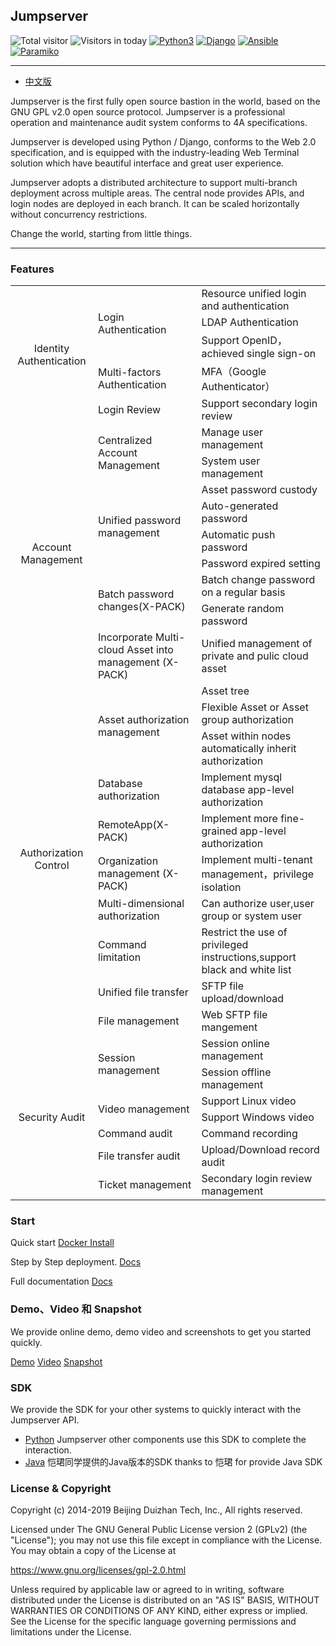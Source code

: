 ## Jumpserver 

![Total visitor](https://visitor-count-badge.herokuapp.com/total.svg?repo_id=jumpserver)
![Visitors in today](https://visitor-count-badge.herokuapp.com/today.svg?repo_id=jumpserver)
[![Python3](https://img.shields.io/badge/python-3.6-green.svg?style=plastic)](https://www.python.org/)
[![Django](https://img.shields.io/badge/django-2.1-brightgreen.svg?style=plastic)](https://www.djangoproject.com/)
[![Ansible](https://img.shields.io/badge/ansible-2.4.2.0-blue.svg?style=plastic)](https://www.ansible.com/)
[![Paramiko](https://img.shields.io/badge/paramiko-2.4.1-green.svg?style=plastic)](http://www.paramiko.org/)


----

- [中文版](https://github.com/jumpserver/jumpserver/blob/master/README_EN.md)

Jumpserver is the first fully open source bastion in the world, based on the GNU GPL v2.0 open source protocol. Jumpserver is a  professional operation and maintenance audit system conforms to 4A specifications.

Jumpserver is developed using Python / Django, conforms to the Web 2.0 specification, and is equipped with the industry-leading Web Terminal solution which have beautiful interface and great user experience.

Jumpserver adopts a distributed architecture to support multi-branch deployment across multiple areas. The central node provides APIs, and login nodes are deployed in each branch. It can be scaled horizontally without concurrency restrictions.

Change the world, starting from little things.

----

### Features


<table class="subscription-level-table">
    <tr class="subscription-level-tr-border">
        <td class="features-first-td-background-style" rowspan="5" style="text-align: center">
            Identity Authentication
        </td>
        <td class="features-second-td-background-style" rowspan="3" >
            Login Authentication
        </td>
        <td class="features-third-td-background-style">
            Resource unified login and authentication
        </td>
    </tr>
    <tr class="subscription-level-tr-border">
        <td class="features-third-td-background-style">
            LDAP Authentication
        </td>
    </tr>
    <tr class="subscription-level-tr-border">
        <td class="features-third-td-background-style">
            Support OpenID，achieved single sign-on
        </td>
    </tr>
    <tr class="subscription-level-tr-border">
        <td class="features-second-td-background-style">
            Multi-factors Authentication
        </td>
        <td class="features-third-td-background-style">
            MFA（Google Authenticator）
        </td>
    </tr>
    <tr class="subscription-level-tr-border">
        <td class="features-second-td-background-style">
            Login Review
        </td>
        <td class="features-third-td-background-style">
            Support secondary login review
        </td>
    </tr>
    <tr class="subscription-level-tr-border">
        <td class="features-first-td-background-style" rowspan="9" style="text-align: center" >
            Account Management
        </td>
        <td class="features-second-td-background-style" rowspan="2">
            Centralized Account Management
        </td>
        <td class="features-third-td-background-style">
            Manage user management
        </td>
    </tr>
    <tr class="subscription-level-tr-border">
        <td class="features-third-td-background-style">
            System user management
        </td>
    </tr>
    <tr class="subscription-level-tr-border">
        <td class="features-second-td-background-style" rowspan="4">
            Unified password management
        </td>
        <td class="features-third-td-background-style">
            Asset password custody
        </td>
    </tr>
    <tr class="subscription-level-tr-border">
        <td class="features-third-td-background-style">
            Auto-generated password
        </td>
    </tr>
    <tr class="subscription-level-tr-border">
        <td class="features-third-td-background-style">
            Automatic push password
        </td>
    </tr>
    <tr class="subscription-level-tr-border">
        <td class="features-third-td-background-style">
            Password expired setting
        </td>
    </tr>
    <tr class="subscription-level-tr-border">
        <td class="features-outline-td-background-style" rowspan="2">
            Batch password changes(X-PACK)
        </td>
        <td class="features-outline-td-background-style">
            Batch change password on a regular basis
        </td>
    </tr>
    <tr class="subscription-level-tr-border">
        <td class="features-outline-td-background-style">
            Generate random password
        </td>
    </tr>
    <tr class="subscription-level-tr-border">
        <td class="features-outline-td-background-style">
            Incorporate Multi-cloud Asset into management (X-PACK)
        </td>
        <td class="features-outline-td-background-style">
            Unified management of private and pulic cloud asset
        </td>
    </tr>
    <tr class="subscription-level-tr-border">
        <td class="features-first-td-background-style" rowspan="10" style="text-align: center">
            Authorization Control
        </td>
        <td class="features-second-td-background-style" rowspan="3">
            Asset authorization management 
        </td>
        <td class="features-third-td-background-style">
            Asset tree
        </td>
    </tr>
    <tr class="subscription-level-tr-border">
        <td class="features-third-td-background-style">
            Flexible Asset or Asset group authorization
        </td>
    </tr>
    <tr class="subscription-level-tr-border">
        <td class="features-third-td-background-style">
            Asset within nodes automatically inherit authorization
        </td>
    </tr>
    <tr class="subscription-level-tr-border">
        <td class="features-outline-td-background-style">
            Database authorization
        </td>
        <td class="features-outline-td-background-style">
            Implement mysql database app-level authorization
        </td>
     </tr>
    <tr class="subscription-level-tr-border">
        <td class="features-outline-td-background-style">
            RemoteApp(X-PACK)
        </td>
        <td class="features-outline-td-background-style">
            Implement more fine-grained app-level authorization
        </td>
    </tr>
    <tr class="subscription-level-tr-border">
        <td class="features-outline-td-background-style">
            Organization management (X-PACK)
        </td>
        <td class="features-outline-td-background-style">
            Implement multi-tenant management，privilege isolation
        </td>
    </tr>
    <tr class="subscription-level-tr-border">
        <td class="features-second-td-background-style">
            Multi-dimensional authorization
        </td>
        <td class="features-third-td-background-style">
            Can authorize user,user group or system user 
        </td>
    </tr>
    <tr class="subscription-level-tr-border">
        <td class="features-second-td-background-style">
            Command limitation
        </td>
        <td class="features-third-td-background-style">
            Restrict the use of privileged instructions,support black and white list
        </td>
    </tr>
    <tr class="subscription-level-tr-border">
        <td class="features-second-td-background-style">
            Unified file transfer
        </td>
        <td class="features-third-td-background-style">
            SFTP file upload/download
        </td>
    </tr>
    <tr class="subscription-level-tr-border">
        <td class="features-second-td-background-style">
            File management
        </td>
        <td class="features-third-td-background-style">
            Web SFTP file mangement
        </td>
    </tr>
    <tr class="subscription-level-tr-border">
        <td class="features-first-td-background-style" rowspan="7" style="text-align: center">
            Security Audit
        </td>
        <td class="features-second-td-background-style" rowspan="2">
            Session management
        </td>
        <td class="features-third-td-background-style">
            Session online management
        </td>
    </tr>
    <tr class="subscription-level-tr-border">
        <td class="features-third-td-background-style">
            Session offline management
        </td>
    </tr>
    <tr class="subscription-level-tr-border">
        <td class="features-second-td-background-style" rowspan="2">
            Video management
        </td>
        <td class="features-third-td-background-style">
            Support Linux video
        </td>
    </tr>
    <tr class="subscription-level-tr-border">
        <td class="features-third-td-background-style">
            Support Windows video
        </td>
    </tr>
    <tr class="subscription-level-tr-border">
        <td class="features-second-td-background-style">
            Command audit
        </td>
        <td class="features-third-td-background-style">
            Command recording 
        </td>
    </tr>
    <tr class="subscription-level-tr-border">
        <td class="features-second-td-background-style">
            File transfer audit
        </td>
        <td class="features-third-td-background-style">
            Upload/Download record audit
        </td>
    </tr>
    <tr class="subscription-level-tr-border">
        <td class="features-second-td-background-style">
            Ticket management
        </td>
        <td class="features-third-td-background-style">
            Secondary login review management
        </td>
     </tr>
</table>


### Start 

Quick start  [Docker Install](http://docs.jumpserver.org/zh/docs/dockerinstall.html)

Step by Step deployment. [Docs](http://docs.jumpserver.org/zh/docs/step_by_step.html)

Full documentation [Docs](http://docs.jumpserver.org)

### Demo、Video 和 Snapshot

We provide online demo, demo video and screenshots to get you started quickly.

[Demo](https://demo.jumpserver.org/auth/login/?next=/)
[Video](https://fit2cloud2-offline-installer.oss-cn-beijing.aliyuncs.com/tools/Jumpserver%20%E4%BB%8B%E7%BB%8Dv1.4.mp4)
[Snapshot](http://docs.jumpserver.org/zh/docs/snapshot.html)

### SDK

We provide the SDK for your other systems to quickly interact with the Jumpserver API.

- [Python](https://github.com/jumpserver/jumpserver-python-sdk) Jumpserver other components use this SDK to complete the interaction.
- [Java](https://github.com/KaiJunYan/jumpserver-java-sdk.git) 恺珺同学提供的Java版本的SDK thanks to 恺珺 for provide Java SDK


### License & Copyright
Copyright (c) 2014-2019 Beijing Duizhan Tech, Inc., All rights reserved.

Licensed under The GNU General Public License version 2 (GPLv2)  (the "License"); you may not use this file except in compliance with the License. You may obtain a copy of the License at

https://www.gnu.org/licenses/gpl-2.0.html

Unless required by applicable law or agreed to in writing, software distributed under the License is distributed on an "AS IS" BASIS, WITHOUT WARRANTIES OR CONDITIONS OF ANY KIND, either express or implied. See the License for the specific language governing permissions and limitations under the License.
